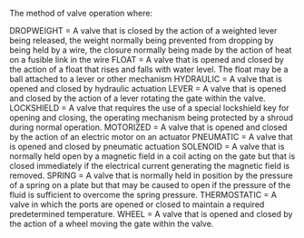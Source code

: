 ﻿The method of valve operation where:

DROPWEIGHT = A valve that is closed by the action of a weighted lever being released, the weight normally being prevented from dropping by being held by a wire, the closure normally being made by the action of heat on a fusible link in the wire
FLOAT = A valve that is opened and closed by the action of a float that rises and falls with water level. The float may be a ball attached to a lever or other mechanism
HYDRAULIC = A valve that is opened and closed by hydraulic actuation
LEVER = A valve that is opened and closed by the action of a lever rotating the gate within the valve.
LOCKSHIELD = A valve that requires the use of a special lockshield key for opening and closing, the operating mechanism being protected by a shroud during normal operation.
MOTORIZED = A valve that is opened and closed by the action of an electric motor on an actuator
PNEUMATIC = A valve that is opened and closed by pneumatic actuation
SOLENOID = A valve that is normally held open by a magnetic field in a coil acting on the gate but that is closed immediately if the electrical current generating the magnetic field is removed. 
SPRING = A valve that is normally held in position by the pressure of a spring on a plate but that may be caused to open if the pressure of the fluid is sufficient to overcome the spring pressure. 
THERMOSTATIC = A valve in which the ports are opened or closed to maintain a required predetermined temperature.
WHEEL = A valve that is opened and closed by the action of a wheel moving the gate within the valve.